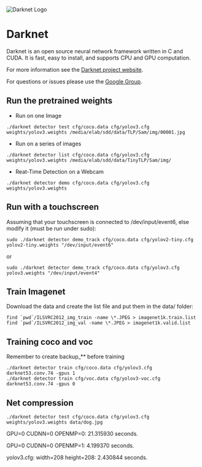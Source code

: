 ![Darknet Logo](http://pjreddie.com/media/files/darknet-black-small.png)

# Darknet #
Darknet is an open source neural network framework written in C and CUDA. It is fast, easy to install, and supports CPU and GPU computation.

For more information see the [Darknet project website](http://pjreddie.com/darknet).

For questions or issues please use the [Google Group](https://groups.google.com/forum/#!forum/darknet).

Run the pretrained weights
---------------------
* Run on one Image
```
./darknet detector test cfg/coco.data cfg/yolov3.cfg weights/yolov3.weights /media/elab/sdd/data/TLP/Sam/img/00001.jpg
```
* Run on a series of images
```
./darknet detector list cfg/coco.data cfg/yolov3.cfg weights/yolov3.weights /media/elab/sdd/data/TinyTLP/Sam/img/
```
* Reat-Time Detection on a Webcam
```
./darknet detector demo cfg/coco.data cfg/yolov3.cfg weights/yolov3.weights
```
Run with a touchscreen
---------------------
Assuming that your touchscreen is connected to /dev/input/event6, else modify it (must be run under sudo):
```
sudo ./darknet detector demo_track cfg/coco.data cfg/yolov2-tiny.cfg yolov2-tiny.weights "/dev/input/event6"
```
or
```
sudo ./darknet detector demo_track cfg/coco.data cfg/yolov3.cfg yolov3.weights "/dev/input/event4"
```

Train Imagenet
-----------------

Download the data and create the list file and put them in the data/ folder:
```
find `pwd`/ILSVRC2012_img_train -name \*.JPEG > imagenet1k.train.list
find `pwd`/ILSVRC2012_img_val -name \*.JPEG > imagenet1k.valid.list
```

Training coco and voc
------------------
Remember to create backup_** before training
```
./darknet detector train cfg/coco.data cfg/yolov3.cfg darknet53.conv.74 -gpus 1
./darknet detector train cfg/voc.data cfg/yolov3-voc.cfg darknet53.conv.74 -gpus 0
```


Net compression
-----------------
```
./darknet detector test cfg/coco.data cfg/yolov3.cfg weights/yolov3.weights data/dog.jpg
```
GPU=0 CUDNN=0 OPENMP=0: 21.315930 seconds.

GPU=0 CUDNN=0 OPENMP=1: 4.199370 seconds.

yolov3.cfg: width=208 height=208: 2.430844 seconds.